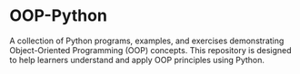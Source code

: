# OOP-Python

A collection of Python programs, examples, and exercises demonstrating Object-Oriented Programming (OOP) concepts. This repository is designed to help learners understand and apply OOP principles using Python.
